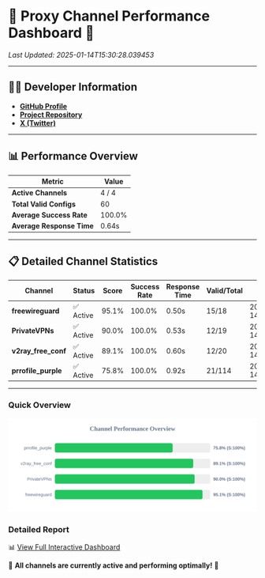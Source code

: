 # 🌟 Proxy Channel Performance Dashboard 🌟

_Last Updated: 2025-01-14T15:30:28.039453_

---

## 👩‍💻 Developer Information

- **[GitHub Profile](https://github.com/4n0nymou3)**  
- **[Project Repository](https://github.com/4n0nymou3/multi-proxy-config-fetcher)**  
- **[X (Twitter)](https://x.com/4n0nymou3)**  

---

## 📊 Performance Overview

| Metric                | Value       |
|-----------------------|-------------|
| **Active Channels**   | 4 / 4       |
| **Total Valid Configs** | 60          |
| **Average Success Rate** | 100.0%      |
| **Average Response Time** | 0.64s       |

---

## 📋 Detailed Channel Statistics

| Channel          | Status     | Score  | Success Rate | Response Time | Valid/Total | Last Success               |
|------------------|------------|--------|--------------|---------------|-------------|----------------------------|
| **freewireguard**  | ✅ Active  | 95.1%  | 100.0% | 0.50s         | 15/18       | 2025-01-14T15:30:28.037762 |
| **PrivateVPNs**  | ✅ Active  | 90.0%  | 100.0% | 0.53s         | 12/19       | 2025-01-14T15:30:27.511702 |
| **v2ray_free_conf**  | ✅ Active  | 89.1%  | 100.0% | 0.60s         | 12/20       | 2025-01-14T15:30:26.943849 |
| **prrofile_purple**  | ✅ Active  | 75.8%  | 100.0% | 0.92s         | 21/114       | 2025-01-14T15:30:26.274271 |

---

### Quick Overview
<div align="center">
  <a href="https://raw.githubusercontent.com/nullluser/NullRepo/refs/heads/main/assets/channel_stats_chart.svg">
    <img src="https://raw.githubusercontent.com/nullluser/NullRepo/refs/heads/main/assets/channel_stats_chart.svg" alt="Source Performance Statistics" width="800">
  </a>
</div>

### Detailed Report
📊 [View Full Interactive Dashboard](https://htmlpreview.github.io/?https://github.com/nullluser/NullRepo/blob/main/assets/performance_report.html)

🎉 **All channels are currently active and performing optimally!** 🎉
